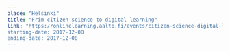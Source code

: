 ```yaml
---
place: "Helsinki"
title: "Frim citizen science to digital learning"
link: "https://onlinelearning.aalto.fi/events/citizen-science-digital-learning/
starting-date: 2017-12-08
ending-date: 2017-12-08
---
```

